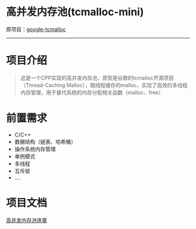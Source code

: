 # 高并发内存池(tcmalloc-mini)

原项目：[google-tcmalloc](https://github.com/google/tcmalloc)

---

# 项目介绍

> 这是一个CPP实现的高并发内存池，原型是谷歌的tcmalloc开源项目（Thread-Caching Malloc），既线程缓存的malloc，实现了高效的多线程内存管理，用于替代系统的内存分配相关函数（malloc、free）


# 前置需求

+ C/C++
+ 数据结构（链表、哈希桶）
+ 操作系统内存管理
+ 单例模式
+ 多线程
+ 互斥锁
+ ....


# 项目文档

[高并发内存池序章](https://atong.run/2023/01/29/%E9%A1%B9%E7%9B%AE/%E9%AB%98%E5%B9%B6%E5%8F%91%E5%86%85%E5%AD%98%E6%B1%A0/%E9%AB%98%E5%B9%B6%E5%8F%91%E5%86%85%E5%AD%98%E6%B1%A0-%E5%BA%8F%E7%AB%A0/)